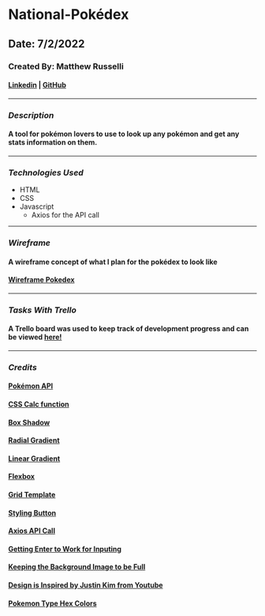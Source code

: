 # National-Pokédex

## Date: 7/2/2022

### Created By: Matthew Russelli

#### [Linkedin](https://www.linkedin.com/in/matthewrusselli/) | [GitHub](https://github.com/MattRusselli)

---

### **_Description_**

#### A tool for pokémon lovers to use to look up any pokémon and get any stats information on them.

---

### **_Technologies Used_**

- HTML
- CSS
- Javascript
  - Axios for the API call

---

### **_Wireframe_**

#### A wireframe concept of what I plan for the pokédex to look like

#### [Wireframe Pokedex](https://imgur.com/a/RvtpwgU)

---

### **_Tasks With Trello_**

#### A Trello board was used to keep track of development progress and can be viewed [here!](https://trello.com/b/TTyzDPMX/national-pok%C3%A9dex-api-call)

---

### **_Credits_**

#### [Pokémon API](https://pokeapi.co/)

#### [CSS Calc function](https://developer.mozilla.org/en-US/docs/Web/CSS/calc)

#### [Box Shadow](https://developer.mozilla.org/en-US/docs/Web/CSS/box-shadow)

#### [Radial Gradient](https://developer.mozilla.org/en-US/docs/Web/CSS/gradient/radial-gradient)

#### [Linear Gradient](https://developer.mozilla.org/en-US/docs/Web/CSS/gradient/linear-gradient)

#### [Flexbox](https://css-tricks.com/snippets/css/a-guide-to-flexbox/)

#### [Grid Template](https://developer.mozilla.org/en-US/docs/Web/CSS/grid-template)

#### [Styling Button](https://www.freecodecamp.org/news/css-button-style-hover-color-and-background/)

#### [Axios API Call](https://www.youtube.com/watch?v=qM4G1Ai2ZpE&ab_channel=Academind)

#### [Getting Enter to Work for Inputing](https://stackoverflow.com/questions/7224129/how-to-call-a-javascript-function-after-pressing-enter-key-in-input-type-text)

#### [Keeping the Background Image to be Full](https://css-tricks.com/perfect-full-page-background-image/#:~:text=CSS%2DOnly%20Technique%20%231&text=We%20set%20a%20min%2Dheight,smaller%20than%20it%20actually%20is.)

#### [Design is Inspired by Justin Kim from Youtube](https://www.youtube.com/watch?v=wXjSaZb67n8&ab_channel=JustinKim)

#### [Pokemon Type Hex Colors](https://www.epidemicjohto.com/t882-type-colors-hex-colors)
